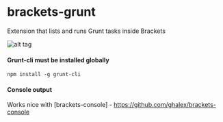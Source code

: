 brackets-grunt
==============

Extension that lists and runs Grunt tasks inside Brackets

![alt tag](http://i.imgur.com/LqhJ7Nk.png)


#### Grunt-cli must be installed globally 

```
npm install -g grunt-cli
```

#### Console output

Works nice with [brackets-console] - https://github.com/ghalex/brackets-console
